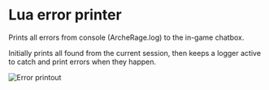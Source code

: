 # Lua error printer
Prints all errors from console (ArcheRage.log) to the in-game chatbox.

Initially prints all found from the current session, then keeps a logger active to catch and print errors when they happen.

![Error printout](https://i.imgur.com/TW2gjKN.png)

